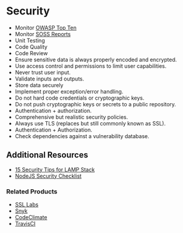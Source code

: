 # Security

* Monitor [OWASP Top Ten](https://www.owasp.org/index.php/Category:OWASP_Top_Ten_Project)
* Monitor [SOSS Reports](https://www.veracode.com/resources/state-of-software-security)
* Unit Testing
* Code Quality
* Code Review
* Ensure sensitive data is always properly encoded and encrypted.
* Use access control and permissions to limit user capabilities.
* Never trust user input.
* Validate inputs and outputs.
* Store data securely
* Implement proper exception/error handling.
* Do not hard code credentials or cryptographic keys.
* Do not push cryptographic keys or secrets to a public repository.
* Authentication + authorization.
* Comprehensive but realistic security policies.
* Always use TLS (replaces but still commonly known as SSL).
* Authentication + Authorization.
* Check dependencies against a vulnerability database.

## Additional Resources
* [15 Security Tips for LAMP Stack](https://tecadmin.net/security-tips-for-lamp-stack-on-linux/)
* [NodeJS Security Checklist](https://blog.risingstack.com/node-js-security-checklist/)

### Related Products
* [SSL Labs](https://www.ssllabs.com/ssltest/)
* [Snyk](https://snyk.io/)
* [CodeClimate](https://codeclimate.com/)
* [TravisCI](https://travis-ci.org/)